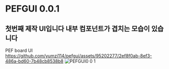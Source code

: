 # PEFGUI 0.0.1
## 첫번째 제작 UI입니다 내부 컴포넌트가 겹치는 모습이 있습니다
PEF board UI
https://github.com/yumzi114/pefgui/assets/95202277/2ef8f0ab-8ef3-486a-bd60-7b48cb8538b8
![PEFGUI0 0 1](https://github.com/yumzi114/pefgui/assets/95202277/2ef8f0ab-8ef3-486a-bd60-7b48cb8538b8)